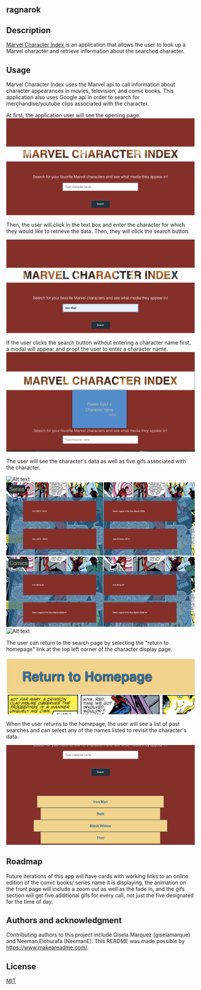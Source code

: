 ## ragnarok

## Description
<a href="https://emsaw721.github.io/ragnarok/"> Marvel Character Index </a> is an application that allows the user to look up a Marvel character and retrieve information about the searched character.  

## Usage
Marvel Character Index uses the Marvel api to call information about character appearances in movies, television, and comic books. This application also uses Google api in order to search for merchandise/youtube clips associated with the character. 

At first, the application user will see the opening page. 
![Alt text](./assets/images/openingnew.png)

Then, the user will click in the text box and enter the character for which they would like to retrieve the data. Then, they will click the search button. 

![Alt text](./assets/images/charsearchnew.png)

If the user clicks the search button without entering a character name first, a modal will appear and propt the user to enter a character name. 
![Alt text](./assets/images/modal.png)

The user will see the character's data as well as five gifs associated with the character.  

![Alt text](./assets/images/charimgandname.png)
![Alt text](./assets/images/charseries.png)
![Alt text](./assets/images/charcomics.png)
![Alt text](./assets/images/giphysection.png)

The user can return to the search page by selecting the "return to homepage" link at the top left corner of the character display page. 

![Alt text](./assets/images/returntohome.png)

When the user returns to the homepage, the user will see a list of past searches and can select any of the names listed to revisit the character's data. 

![Alt text](./assets/images/pastcharsearch.png) 


## Roadmap

Future iterations of this app will have cards with working links to an online edition of the comic books/ series name it is displaying, the animation on the front page will include a zoom out as well as the fade in, and the gifs section will get five additional gifs for every call, not just the five designated for the time of day. 


## Authors and acknowledgment
Contributing authors to this project include Gisela Marquez (giselamarque) and Neeman Elchurafa (NeemanE). 
This README was made possible by https://www.makeareadme.com/. 

## License
[MIT](https://choosealicense.com/licenses/mit/)


